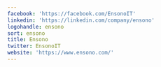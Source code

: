 ```yaml
---
facebook: 'https://facebook.com/EnsonoIT'
linkedin: 'https://linkedin.com/company/ensono'
logohandle: ensono
sort: ensono
title: Ensono
twitter: EnsonoIT
website: 'https://www.ensono.com/'
---
```

